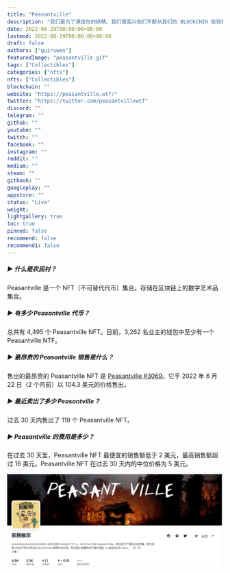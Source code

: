 ```yaml
---
title: "Peasantville"
description: "我们是为了满足你的妖精。我们很高兴他们不断从我们的 BLOCKCHIN 偷窃和吃东西。我们现在带着我们可爱的屁股 Tu 亲吻他们的 GRLZ。"
date: 2022-08-29T00:00:00+08:00
lastmod: 2022-08-29T00:00:00+08:00
draft: false
authors: ["guiruwen"]
featuredImage: "peasantville.gif"
tags: ["Collectibles"]
categories: ["nfts"]
nfts: ["Collectibles"]
blockchain: ""
website: "https://peasantville.wtf/"
twitter: "https://twitter.com/peasantvillewtf"
discord: ""
telegram: ""
github: ""
youtube: ""
twitch: ""
facebook: ""
instagram: ""
reddit: ""
medium: ""
steam: ""
gitbook: ""
googleplay: ""
appstore: ""
status: "Live"
weight: 
lightgallery: true
toc: true
pinned: false
recommend: false
recommend1: false
---
```

##### ▶ 什么是农民村？

Peasantville 是一个 NFT（不可替代代币）集合。存储在区块链上的数字艺术品集合。

##### ▶ 有多少 Peasantville 代币？

总共有 4,495 个 Peasantville NFT。目前，3,262 名业主的钱包中至少有一个 Peasantville NTF。

##### ▶ 最昂贵的 Peasantville 销售是什么？

售出的最昂贵的 Peasantville NFT 是 [Peasantville #3069](https://www.nft-stats.com/asset/0xd376e16ac4d2160541048e08eb95001b6b8f1a68/3069)。它于 2022 年 6 月 22 日（2 个月前）以 104.3 美元的价格售出。

##### ▶ 最近卖出了多少 Peasantville？

过去 30 天内售出了 119 个 Peasantville NFT。

##### ▶ Peasantville 的费用是多少？

在过去 30 天里，Peasantville NFT 最便宜的销售额低于 2 美元，最高销售额超过 16 美元。Peasantville NFT 在过去 30 天内的中位价格为 5 美元。

![nft](01.png)